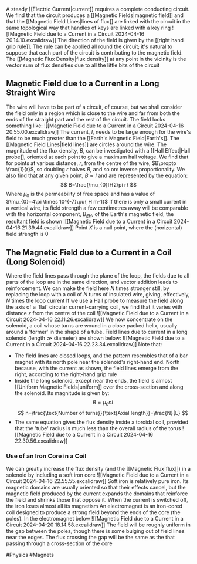 A steady [[Electric Current|current]] requires a complete conducting circuit. We find that the circuit produces a [[Magnetic Fields|magnetic field]] and that the [[Magnetic Field Lines|lines of flux]] are linked with the circuit in the same topological way that handles of keys are linked with a key ring
![[Magnetic Field due to a Current in a Circuit 2024-04-16 20.14.10.excalidraw]]
The direction of the field is given by the [[right hand grip rule]]. The rule can be applied all round the circuit; it's natural to suppose that each part of the circuit is contributing to the magnetic field. The [[Magnetic Flux Density|flux density]] at any point in the vicinity is the vector sum of flux densities due to all the little bits of the circuit
## Magnetic Field due to a Current in a Long Straight Wire
The wire will have to be part of a circuit, of course, but we shall consider the field only in a region which is close to the wire and far from both the ends of the straight part and the rest of the circuit. The field looks something like:
![[Magnetic Field due to a Current in a Circuit 2024-04-16 20.55.00.excalidraw]]
The current, $I$, needs to be large enough for the wire's field to be much greater than the [[Earth's Magnetic Field|Earth's]]. The [[Magnetic Field Lines|field lines]] are circles around the wire. The magnitude of the flux density, $B$, can be investigated with a [[Hall Effect|Hall probe]], oriented at each point to give a maximum hall voltage. We find that for points at various distance, $r$, from the centre of the wire, $B\propto \frac{1}{r}$, so doubling $r$ halves $B$, and so on: inverse proportionality. We also find that at any given point, $B \propto I$ and are represented by the equation:
$$
B=\frac{\mu_{0}I}{2\pi r}
$$
Where $\mu_{0}$ is the permeability of free space and has a value of $\mu_{0}=4\pi \times 10^{-7}\pu{ H m-1}$
If there is only a small current in a vertical wire, its field strength a few centimetres away will be comparable with the horizontal component, $B_{EH}$, of the Earth's magnetic field, the resultant field is shown
![[Magnetic Field due to a Current in a Circuit 2024-04-16 21.39.44.excalidraw]]
Point $X$ is a null point, where the (horizontal) field strength is 0
## The Magnetic Field due to a Current in a Coil (Long Solenoid)
Where the field lines pass through the plane of the loop, the fields due to all parts of the loop are in the same direction, and vector addition leads to reinforcement. We can make the field here $N$ times stronger still, by replacing the loop with a coil of $N$ turns of insulated wire, giving, effectively, $N$ times the loop current
If we use a Hall probe to measure the field along the axis of a 'flat' circular current-carrying coil, we find that it varies with distance $z$ from the centre of the coil
![[Magnetic Field due to a Current in a Circuit 2024-04-16 22.11.26.excalidraw]]
We now concentrate on the solenoid, a coil whose turns are wound in a close packed helix, usually around a 'former' in the shape of a tube. Field lines due to current in a long solenoid ($\text{length}\gg \text{diameter}$) are shown below:
![[Magnetic Field due to a Current in a Circuit 2024-04-16 22.23.34.excalidraw]]
Note that:
- The field lines are closed loops, and the pattern resembles that of a bar magnet with its north pole near the solenoid's right-hand end. North because, with the current as shown, the field lines emerge from the right, according to the right-hand grip rule
- Inside the long solenoid, except near the ends, the field is almost [[Uniform Magnetic Fields|uniform]] over the cross-section and along the solenoid. Its magnitude is given by: 
$$
B=\mu_{0}nI
$$
$$
n=\frac{\text{Number of turns}}{\text{Axial length}}=\frac{N}{L}
$$
- The same equation gives the flux density inside a toroidal coil, provided that the 'tube' radius is much less than the overall radius of the torus
![[Magnetic Field due to a Current in a Circuit 2024-04-16 22.30.56.excalidraw]]
### Use of an Iron Core in a Coil
We can greatly increase the flux density (and the [[Magnetic Flux|flux]]) in a solenoid by including a soft iron core
![[Magnetic Field due to a Current in a Circuit 2024-04-16 22.55.55.excalidraw]]
Soft iron is relatively pure iron. Its magnetic domains are usually oriented so that their effects cancel, but the magnetic field produced by the current expands the domains that reinforce the field and shrinks those that oppose it. When the current is switched off, the iron loses almost all its magnetism
An electromagnet is an iron-cored coil designed to produce a strong field beyond the ends of the core (the poles). In the electromagnet below
![[Magnetic Field due to a Current in a Circuit 2024-04-20 18.14.58.excalidraw]]
The field will be roughly uniform in the gap between the poles, though there is some bulging out of field lines near the edges. The flux crossing the gap will be the same as the that passing through a cross-section of the core

#Physics #Magnets 